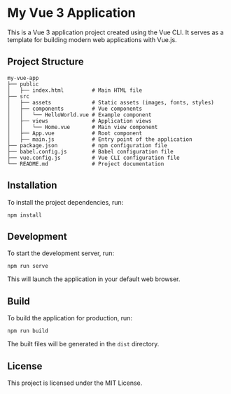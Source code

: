 # My Vue 3 Application

This is a Vue 3 application project created using the Vue CLI. It serves as a template for building modern web applications with Vue.js.

## Project Structure

```
my-vue-app
├── public
│   ├── index.html         # Main HTML file
├── src
│   ├── assets             # Static assets (images, fonts, styles)
│   ├── components         # Vue components
│   │   └── HelloWorld.vue # Example component
│   ├── views              # Application views
│   │   └── Home.vue       # Main view component
│   ├── App.vue            # Root component
│   ├── main.js            # Entry point of the application
├── package.json           # npm configuration file
├── babel.config.js        # Babel configuration file
├── vue.config.js          # Vue CLI configuration file
└── README.md              # Project documentation
```

## Installation

To install the project dependencies, run:

```
npm install
```

## Development

To start the development server, run:

```
npm run serve
```

This will launch the application in your default web browser.

## Build

To build the application for production, run:

```
npm run build
```

The built files will be generated in the `dist` directory.

## License

This project is licensed under the MIT License.
